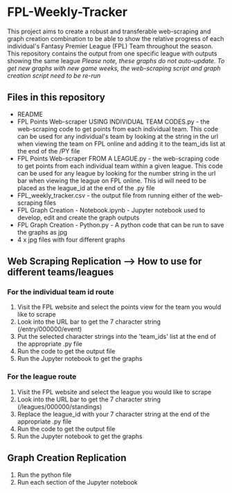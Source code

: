 # FPL-Weekly-Tracker
This project aims to create a robust and transferable web-scraping and graph creation combination to be able to show the relative progress of each individual's Fantasy Premier League (FPL) Team throughout the season.   
This repository contains the output from one specific league with outputs showing the same league
*Please note, these graphs do not auto-update. To get new graphs with new game weeks, the web-scraping script and graph creation script need to be re-run*  

## Files in this repository
* README
* FPL Points Web-scraper USING INDIVIDUAL TEAM CODES.py - the web-scraping code to get points from each individual team. This code can be used for any individual's team by looking at the string in the url when viewing the team on FPL online and adding it to the team_ids list at the end of the /PY file
* FPL Points Web-scraper FROM A LEAGUE.py - the web-scraping code to get points from each individual team within a given league. This code can be used for any league by looking for the number string in the url bar when viewing the league on FPL online. This id will need to be placed as the league_id at the end of the .py file
* FPL_weekly_tracker.csv - the output file from running either of the web-scraping files
* FPL Graph Creation - Notebook.ipynb - Jupyter notebook used to develop, edit and create the graph outputs
* FPL Graph Creation - Python.py - A python code that can be run to save the graphs as jpg
* 4 x jpg files with four different graphs 

## Web Scraping Replication --> How to use for different teams/leagues
### For the individual team id route
1. Visit the FPL website and select the points view for the team you would like to scrape
2. Look into the URL bar to get the 7 character string (/entry/000000/event)
3. Put the selected character strings into the 'team_ids' list at the end of the appropriate .py file
4. Run the code to get the output file
5. Run the Jupyter notebook to get the graphs 

### For the league route
1. Visit the FPL website and select the league you would like to scrape
2. Look into the URL bar to get the 7 character string (/leagues/000000/standings)
3. Replace the league_id with your 7 character string at the end of the appropriate .py file
4. Run the code to get the output file
5. Run the Jupyter notebook to get the graphs  

## Graph Creation Replication 
1. Run the python file
2. Run each section of the Jupyter notebook